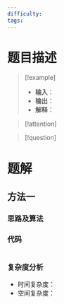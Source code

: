 ```yaml
---
difficulty:
tags:
---
```


# 题目描述

> [!example]
> - **输入**：
> - **输出**：
> - **解释**：

> [!attention]

> [!question]

# 题解

## 方法一

### 思路及算法

### 代码

```cpp
```

### 复杂度分析

- 时间复杂度：
- 空间复杂度：
